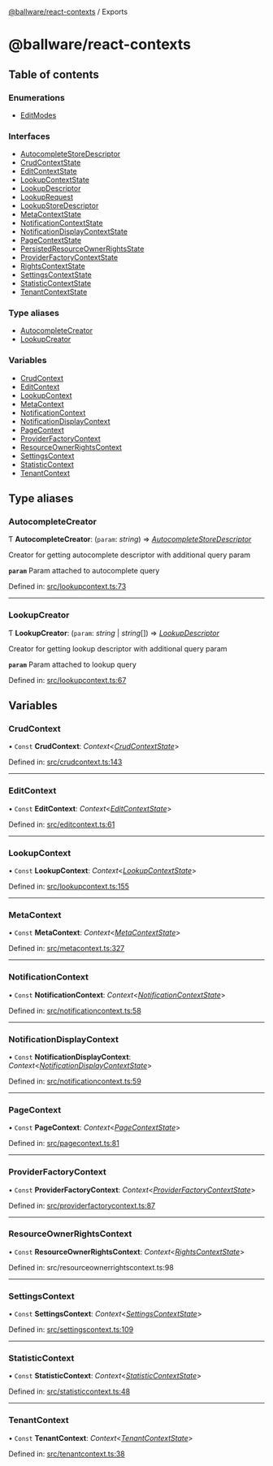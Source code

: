 [@ballware/react-contexts](README.md) / Exports

# @ballware/react-contexts

## Table of contents

### Enumerations

- [EditModes](enums/editmodes.md)

### Interfaces

- [AutocompleteStoreDescriptor](interfaces/autocompletestoredescriptor.md)
- [CrudContextState](interfaces/crudcontextstate.md)
- [EditContextState](interfaces/editcontextstate.md)
- [LookupContextState](interfaces/lookupcontextstate.md)
- [LookupDescriptor](interfaces/lookupdescriptor.md)
- [LookupRequest](interfaces/lookuprequest.md)
- [LookupStoreDescriptor](interfaces/lookupstoredescriptor.md)
- [MetaContextState](interfaces/metacontextstate.md)
- [NotificationContextState](interfaces/notificationcontextstate.md)
- [NotificationDisplayContextState](interfaces/notificationdisplaycontextstate.md)
- [PageContextState](interfaces/pagecontextstate.md)
- [PersistedResourceOwnerRightsState](interfaces/persistedresourceownerrightsstate.md)
- [ProviderFactoryContextState](interfaces/providerfactorycontextstate.md)
- [RightsContextState](interfaces/rightscontextstate.md)
- [SettingsContextState](interfaces/settingscontextstate.md)
- [StatisticContextState](interfaces/statisticcontextstate.md)
- [TenantContextState](interfaces/tenantcontextstate.md)

### Type aliases

- [AutocompleteCreator](modules.md#autocompletecreator)
- [LookupCreator](modules.md#lookupcreator)

### Variables

- [CrudContext](modules.md#crudcontext)
- [EditContext](modules.md#editcontext)
- [LookupContext](modules.md#lookupcontext)
- [MetaContext](modules.md#metacontext)
- [NotificationContext](modules.md#notificationcontext)
- [NotificationDisplayContext](modules.md#notificationdisplaycontext)
- [PageContext](modules.md#pagecontext)
- [ProviderFactoryContext](modules.md#providerfactorycontext)
- [ResourceOwnerRightsContext](modules.md#resourceownerrightscontext)
- [SettingsContext](modules.md#settingscontext)
- [StatisticContext](modules.md#statisticcontext)
- [TenantContext](modules.md#tenantcontext)

## Type aliases

### AutocompleteCreator

Ƭ **AutocompleteCreator**: (`param`: *string*) => [*AutocompleteStoreDescriptor*](interfaces/autocompletestoredescriptor.md)

Creator for getting autocomplete descriptor with additional query param

**`param`** Param attached to autocomplete query

Defined in: [src/lookupcontext.ts:73](https://github.com/frankball/ballware-react-contexts/blob/6321ec4/src/lookupcontext.ts#L73)

___

### LookupCreator

Ƭ **LookupCreator**: (`param`: *string* \| *string*[]) => [*LookupDescriptor*](interfaces/lookupdescriptor.md)

Creator for getting lookup descriptor with additional query param

**`param`** Param attached to lookup query

Defined in: [src/lookupcontext.ts:67](https://github.com/frankball/ballware-react-contexts/blob/6321ec4/src/lookupcontext.ts#L67)

## Variables

### CrudContext

• `Const` **CrudContext**: *Context*<[*CrudContextState*](interfaces/crudcontextstate.md)\>

Defined in: [src/crudcontext.ts:143](https://github.com/frankball/ballware-react-contexts/blob/6321ec4/src/crudcontext.ts#L143)

___

### EditContext

• `Const` **EditContext**: *Context*<[*EditContextState*](interfaces/editcontextstate.md)\>

Defined in: [src/editcontext.ts:61](https://github.com/frankball/ballware-react-contexts/blob/6321ec4/src/editcontext.ts#L61)

___

### LookupContext

• `Const` **LookupContext**: *Context*<[*LookupContextState*](interfaces/lookupcontextstate.md)\>

Defined in: [src/lookupcontext.ts:155](https://github.com/frankball/ballware-react-contexts/blob/6321ec4/src/lookupcontext.ts#L155)

___

### MetaContext

• `Const` **MetaContext**: *Context*<[*MetaContextState*](interfaces/metacontextstate.md)\>

Defined in: [src/metacontext.ts:327](https://github.com/frankball/ballware-react-contexts/blob/6321ec4/src/metacontext.ts#L327)

___

### NotificationContext

• `Const` **NotificationContext**: *Context*<[*NotificationContextState*](interfaces/notificationcontextstate.md)\>

Defined in: [src/notificationcontext.ts:58](https://github.com/frankball/ballware-react-contexts/blob/6321ec4/src/notificationcontext.ts#L58)

___

### NotificationDisplayContext

• `Const` **NotificationDisplayContext**: *Context*<[*NotificationDisplayContextState*](interfaces/notificationdisplaycontextstate.md)\>

Defined in: [src/notificationcontext.ts:59](https://github.com/frankball/ballware-react-contexts/blob/6321ec4/src/notificationcontext.ts#L59)

___

### PageContext

• `Const` **PageContext**: *Context*<[*PageContextState*](interfaces/pagecontextstate.md)\>

Defined in: [src/pagecontext.ts:81](https://github.com/frankball/ballware-react-contexts/blob/6321ec4/src/pagecontext.ts#L81)

___

### ProviderFactoryContext

• `Const` **ProviderFactoryContext**: *Context*<[*ProviderFactoryContextState*](interfaces/providerfactorycontextstate.md)\>

Defined in: [src/providerfactorycontext.ts:87](https://github.com/frankball/ballware-react-contexts/blob/6321ec4/src/providerfactorycontext.ts#L87)

___

### ResourceOwnerRightsContext

• `Const` **ResourceOwnerRightsContext**: *Context*<[*RightsContextState*](interfaces/rightscontextstate.md)\>

Defined in: src/resourceownerrightscontext.ts:98

___

### SettingsContext

• `Const` **SettingsContext**: *Context*<[*SettingsContextState*](interfaces/settingscontextstate.md)\>

Defined in: [src/settingscontext.ts:109](https://github.com/frankball/ballware-react-contexts/blob/6321ec4/src/settingscontext.ts#L109)

___

### StatisticContext

• `Const` **StatisticContext**: *Context*<[*StatisticContextState*](interfaces/statisticcontextstate.md)\>

Defined in: [src/statisticcontext.ts:48](https://github.com/frankball/ballware-react-contexts/blob/6321ec4/src/statisticcontext.ts#L48)

___

### TenantContext

• `Const` **TenantContext**: *Context*<[*TenantContextState*](interfaces/tenantcontextstate.md)\>

Defined in: [src/tenantcontext.ts:38](https://github.com/frankball/ballware-react-contexts/blob/6321ec4/src/tenantcontext.ts#L38)
